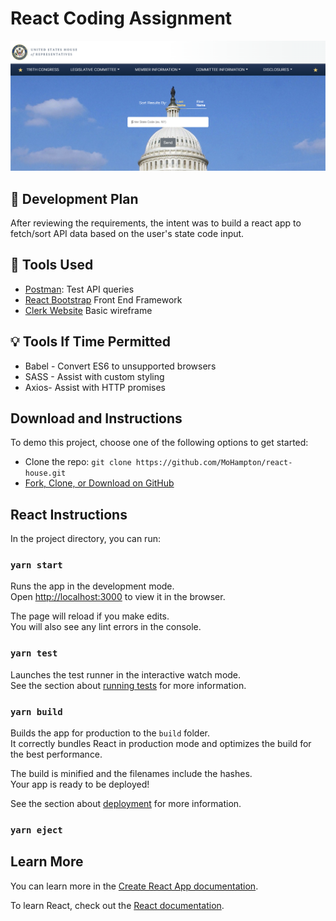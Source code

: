 # React Coding Assignment
![screenshot](./public/App-Screenshot.png)

## :page_with_curl: Development Plan
After reviewing the requirements, the intent was to build a react app to fetch/sort API data based on the user's state code input.

## :wrench: Tools Used
* [Postman](https://www.postman.com/): Test API queries 
* [React Bootstrap](https://react-bootstrap.github.io/) Front End Framework
* [Clerk Website](https://clerk.house.gov/) Basic wireframe

## :bulb: Tools If Time Permitted
* Babel - Convert ES6 to unsupported browsers
* SASS - Assist with custom styling
* Axios- Assist with HTTP promises


## Download and Instructions

To demo this project, choose one of the following options to get started:

- Clone the repo: `git clone https://github.com/MoHampton/react-house.git`
- [Fork, Clone, or Download on GitHub](https://github.com/MoHampton/react-house)

## React Instructions

In the project directory, you can run:

### `yarn start`

Runs the app in the development mode.<br />
Open [http://localhost:3000](http://localhost:3000) to view it in the browser.

The page will reload if you make edits.<br />
You will also see any lint errors in the console.

### `yarn test`

Launches the test runner in the interactive watch mode.<br />
See the section about [running tests](https://facebook.github.io/create-react-app/docs/running-tests) for more information.

### `yarn build`

Builds the app for production to the `build` folder.<br />
It correctly bundles React in production mode and optimizes the build for the best performance.

The build is minified and the filenames include the hashes.<br />
Your app is ready to be deployed!

See the section about [deployment](https://facebook.github.io/create-react-app/docs/deployment) for more information.

### `yarn eject`

## Learn More

You can learn more in the [Create React App documentation](https://facebook.github.io/create-react-app/docs/getting-started).

To learn React, check out the [React documentation](https://reactjs.org/).

